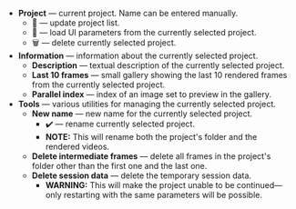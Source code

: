 * **Project** — current project. Name can be entered manually.
    * 🔄 — update project list.
    * 📂 — load UI parameters from the currently selected project.
    * 🗑️ — delete currently selected project.
* **Information** — information about the currently selected project.
    * **Description** — textual description of the currently selected project.
    * **Last 10 frames** — small gallery showing the last 10 rendered frames from the currently selected project.
    * **Parallel index** — index of an image set to preview in the gallery.
* **Tools** — various utilities for managing the currently selected project.
    * **New name** — new name for the currently selected project.
        * ✔️ — rename currently selected project.
        * **NOTE:** This will rename both the project's folder and the rendered videos.
    * **Delete intermediate frames** — delete all frames in the project's folder other than the first one and the last one.
    * **Delete session data** — delete the temporary session data.
        * **WARNING:** This will make the project unable to be continued—only restarting with the same parameters will be possible.
